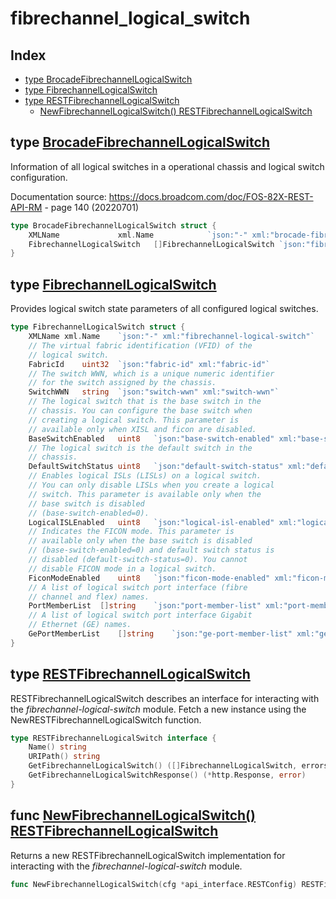 
# fibrechannel_logical_switch

## Index

- [type BrocadeFibrechannelLogicalSwitch](#type-brocadefibrechannellogicalswitch)
- [type FibrechannelLogicalSwitch](#type-fibrechannellogicalswitch)
- [type RESTFibrechannelLogicalSwitch](#type-restfibrechannellogicalswitch)
  - [NewFibrechannelLogicalSwitch() RESTFibrechannelLogicalSwitch](#func-newfibrechannellogicalswitch-restfibrechannellogicalswitch)


## type [BrocadeFibrechannelLogicalSwitch](<brocadeFibrechannelLogicalSwitch.go#L9>)

Information of all logical switches in a operational
chassis and logical switch configuration.

Documentation source: https://docs.broadcom.com/doc/FOS-82X-REST-API-RM - page 140 (20220701)
```go
type BrocadeFibrechannelLogicalSwitch struct {
	XMLName				xml.Name			`json:"-" xml:"brocade-fibrechannel-logical-switch"`
	FibrechannelLogicalSwitch	[]FibrechannelLogicalSwitch	`json:"fibrechannel-logical-switch" xml:"brocade-fibrechannel-logical-switch>fibrechannel-logical-switch"`
}
```

## type [FibrechannelLogicalSwitch](<brocadeFibrechannelLogicalSwitch.go#L16>)

Provides logical switch state parameters of all
configured logical switches.
```go
type FibrechannelLogicalSwitch struct {
	XMLName	xml.Name	`json:"-" xml:"fibrechannel-logical-switch"`
	// The virtual fabric identification (VFID) of the
	// logical switch.
	FabricId	uint32	`json:"fabric-id" xml:"fabric-id"`
	// The switch WWN, which is a unique numeric identifier
	// for the switch assigned by the chassis.
	SwitchWWN	string	`json:"switch-wwn" xml:"switch-wwn"`
	// The logical switch that is the base switch in the
	// chassis. You can configure the base switch when
	// creating a logical switch. This parameter is
	// available only when XISL and ficon are disabled.
	BaseSwitchEnabled	uint8	`json:"base-switch-enabled" xml:"base-switch-enabled"`
	// The logical switch is the default switch in the
	// chassis.
	DefaultSwitchStatus	uint8	`json:"default-switch-status" xml:"default-switch-status"`
	// Enables logical ISLs (LISLs) on a logical switch.
	// You can only disable LISLs when you create a logical
	// switch. This parameter is available only when the
	// base switch is disabled
	// (base-switch-enabled=0).
	LogicalISLEnabled	uint8	`json:"logical-isl-enabled" xml:"logical-isl-enabled"`
	// Indicates the FICON mode. This parameter is
	// available only when the base switch is disabled
	// (base-switch-enabled=0) and default switch status is
	// disabled (default-switch-status=0). You cannot
	// disable FICON mode in a logical switch.
	FiconModeEnabled	uint8	`json:"ficon-mode-enabled" xml:"ficon-mode-enabled"`
	// A list of logical switch port interface (fibre
	// channel and flex) names.
	PortMemberList	[]string	`json:"port-member-list" xml:"port-member-list>port-member"`
	// A list of logical switch port interface Gigabit
	// Ethernet (GE) names.
	GePortMemberList	[]string	`json:"ge-port-member-list" xml:"ge-port-member-list>port-member"`
}
```

## type [RESTFibrechannelLogicalSwitch](<methods.go#L14>)

RESTFibrechannelLogicalSwitch describes an interface for
interacting with the *fibrechannel-logical-switch* module.
Fetch a new instance using the
NewRESTFibrechannelLogicalSwitch function.
```go
type RESTFibrechannelLogicalSwitch interface {
	Name() string
	URIPath() string
	GetFibrechannelLogicalSwitch() ([]FibrechannelLogicalSwitch, errors.BrocadeErr)
	GetFibrechannelLogicalSwitchResponse() (*http.Response, error)
}
```

## func [NewFibrechannelLogicalSwitch() RESTFibrechannelLogicalSwitch](<methods.go#L29>)

Returns a new RESTFibrechannelLogicalSwitch implementation
for interacting with the *fibrechannel-logical-switch*
module.


```go
func NewFibrechannelLogicalSwitch(cfg *api_interface.RESTConfig) RESTFibrechannelLogicalSwitch
```

